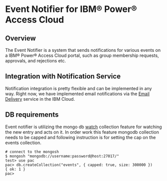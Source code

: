 # Event Notifier for IBM&reg; Power&reg; Access Cloud

## Overview
The Event Notifier is a system that sends notifications for various events on a IBM&reg; Power&reg; Access Cloud portal, such as group membership requests, approvals, and rejections etc. 

## Integration with Notification Service
Notification integration is pretty flexible and can be implemented in any way. Right now, we have implemented email notifications via the [Email Delivery][sendgrid] service in the IBM Cloud.

## DB requirements

Event notifier is utilizing the mongo db [watch][watch-mongo] collection feature for watching the new entry and acts on it. In order work this feature mongodb collection needs to be capped and following instruction is for setting the cap on the events collection.

```shell
# connect to the mongosh
$ mongosh "mongodb://username:password@host:27017/"
test> use pac
pac> db.createCollection("events", { capped: true, size: 300000 })
{ ok: 1 }
pac>
```


[sendgrid]: https://cloud.ibm.com/catalog/infrastructure/email-delivery
[watch-mongo]: https://www.mongodb.com/docs/manual/changeStreams/#watch-a-collection--database--or-deployment
